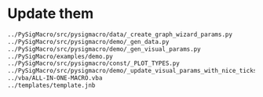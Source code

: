 <!-- ---
!-- Timestamp: 2025-04-09 13:59:53
!-- Author: ywatanabe
!-- File: /home/ywatanabe/win/documents/SigMacro/docs/HOW-TO-ADD-NEW-PLOT-TYPE.md
!-- --- -->

# Update them
``` bash
../PySigMacro/src/pysigmacro/data/_create_graph_wizard_params.py
../PySigMacro/src/pysigmacro/demo/_gen_data.py
../PySigMacro/src/pysigmacro/demo/_gen_visual_params.py
../PySigMacro/examples/demo.py
../PySigMacro/src/pysigmacro/const/_PLOT_TYPES.py
../PySigMacro/src/pysigmacro/demo/_update_visual_params_with_nice_ticks.py
../vba/ALL-IN-ONE-MACRO.vba
../templates/template.jnb
```

<!-- EOF -->